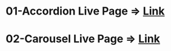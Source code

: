 # 01-Accordion Live Page => [Link](https://accordian-component.netlify.app/)

# 02-Carousel Live Page => [Link](https://carousel-component99.netlify.app/)
